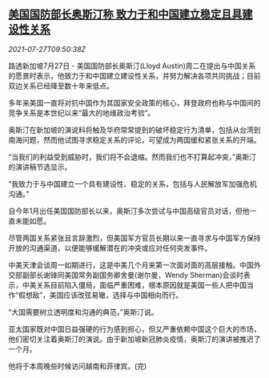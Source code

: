 <!--1627380062000-->
[美国国防部长奥斯汀称 致力于和中国建立稳定且具建设性关系](https://cn.reuters.com/article/us-defence-austin-china-0727-idCNKBS2EX11P)
------

<div><i>2021-07-27T09:50:38Z</i></div><p>路透新加坡7月27日 - 美国国防部长奥斯汀(Lloyd Austin)周二在提出与中国关系的愿景时表示，他致力于和中国建立建设性关系，并努力解决各项共同挑战；目前双边关系已经降至数十年来低点。</p><p>多年来美国一直将对抗中国作为其国家安全政策的核心，拜登政府也称与中国间的竞争关系是本世纪以来“最大的地缘政治考验”。</p><p>奥斯汀在新加坡的演说料将触及华府常常提到的破坏稳定行为清单，包括从台湾到南海问题，然而他试图寻求稳定关系的评论，可望成为两国缓和紧张关系的开端。</p><p>“当我们的利益受到威胁时，我们将不会退缩。然而我们也不打算起冲突，”奥斯汀的演讲稿节选显示。</p><p>“我致力于与中国建立一个具有建设性、稳定的关系，包括与人民解放军加强危机沟通。”</p><p>自今年1月出任美国国防部长以来，奥斯汀多次尝试与中国高级官员对话，但他一直未能如愿。</p><p>尽管两国关系紧张且言辞激烈，但美国军方官员长期以来一直寻求与中国军方保持开放的沟通渠道，以便能够缓解潜在的冲突或应对任何突发事件。</p><p>中美天津会谈周一如期进行，这是中美几个月来第一次面对面的高层接触。中国外交部副部长谢锋同美国常务副国务卿舍曼(谢尔曼，Wendy Sherman)会谈时表示，中美关系目前陷入僵局，面临严重困难，根本原因就是美国一些人把中国当作“假想敌”，美国应该改弦易辙，选择与中国相向而行。</p><p>“大国需要树立透明度和沟通的典范，”奥斯汀说。</p><p>亚太国家既对中国日益强硬的行为感到担心，但又严重依赖中国这个巨大的市场，他们密切关注着奥斯汀的演说。由于新加坡新冠肺炎疫情，奥斯汀的演讲被推迟了一个月。</p><p>他将于本周晚些时候访问越南和菲律宾。(完)</p>

